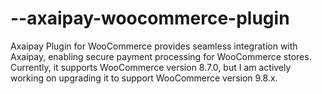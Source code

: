 # --axaipay-woocommerce-plugin
Axaipay Plugin for WooCommerce provides seamless integration with Axaipay, enabling secure payment processing for WooCommerce stores. Currently, it supports WooCommerce version 8.7.0, but I am actively working on upgrading it to support WooCommerce version 9.8.x.
